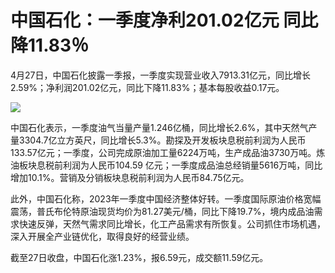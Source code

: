 # 中国石化：一季度净利201.02亿元 同比降11.83％

4月27日，中国石化披露一季报，一季度实现营业收入7913.31亿元，同比增长2.59%；净利润201.02亿元，同比下降11.83%；基本每股收益0.17元。

![](https://inews.gtimg.com/newsapp_bt/0/15785403518/1000)

中国石化表示，一季度油气当量产量1.246亿桶，同比增长2.6%，其中天然气产量3304.7亿立方英尺，同比增长5.3%。勘探及开发板块息税前利润为人民币133.57亿元；一季度，公司完成原油加工量6224万吨，生产成品油3730万吨。炼油板块息税前利润为人民币104.59
亿元；一季度成品油总经销量5616万吨，同比增加10.1%。营销及分销板块息税前利润为人民币84.75亿元。

此外，中国石化称，2023年一季度中国经济整体好转。一季度国际原油价格宽幅震荡，普氏布伦特原油现货均价为81.27美元/桶，同比下降19.7%，境内成品油需求快速反弹，天然气需求同比增长，化工产品需求有所恢复。公司抓住市场机遇，深入开展全产业链优化，取得良好的经营业绩。

截至27日收盘，中国石化涨1.23%，报6.59元，成交额11.59亿元。

